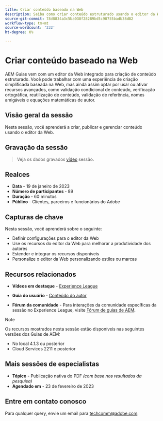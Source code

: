 ```yaml
---
title: Criar conteúdo baseado na Web
description: Saiba como criar conteúdo estruturado usando o editor da Web.
source-git-commit: 78d8834a3c5ba038f28289bd5c90755badb38d82
workflow-type: tm+mt
source-wordcount: '232'
ht-degree: 0%

---
```



# Criar conteúdo baseado na Web

AEM Guias vem com um editor da Web integrado para criação de conteúdo estruturado. Você pode trabalhar com uma experiência de criação simplificada baseada na Web, mas ainda assim optar por usar ou ativar recursos avançados, como validação condicional de conteúdo, verificação ortográfica, reutilização de conteúdo, validação de referência, nomes amigáveis e equações matemáticas de autor.

## Visão geral da sessão

Nesta sessão, você aprenderá a criar, publicar e gerenciar conteúdo usando o editor da Web.

## Gravação da sessão

>Veja os dados gravados [vídeo](https://video.tv.adobe.com/v/3414171/dita-authoring-ccms-web-author?quality=12&learn=on) sessão.

## Realces

- **Data** - 19 de janeiro de 2023
- **Número de participantes** - 89
- **Duração** - 60 minutos
- **Público** - Clientes, parceiros e funcionários do Adobe

## Capturas de chave

Nesta sessão, você aprenderá sobre o seguinte:
- Definir configurações para o editor da Web
- Use os recursos do editor da Web para melhorar a produtividade dos autores
- Estender e integrar os recursos disponíveis
- Personalize o editor da Web personalizando estilos ou marcas

## Recursos relacionados

- **Vídeos em destaque** -  [Experience League](https://experienceleague.adobe.com/docs/experience-manager-guides-learn/videos/advanced-user-guide/overview.html?lang=en)

- **Guia do usuário** - [Conteúdo do autor](https://help.adobe.com/en_US/xml-documentation-for-adobe-experience-manager/index.html#t=DXML-master-map/authoring-content.html)

- **Fórum da comunidade** - Para interações da comunidade específicas da sessão no Experience League, visite  [Fórum de guias de AEM](https://experienceleaguecommunities.adobe.com/t5/experience-manager-guides/bd-p/xml-documentation-discussions).

>[!NOTE]
>
> Os recursos mostrados nesta sessão estão disponíveis nas seguintes versões dos Guias de AEM:
> - No local 4.1.3 ou posterior
> - Cloud Services 2211 e posterior


## Mais sessões de especialistas

- **Tópico** - Publicação nativa do PDF *(com base nos resultados da pesquisa)*
- **Agendado em** - 23 de fevereiro de 2023

## Entre em contato conosco

Para qualquer query, envie um email para techcomm@adobe.com.